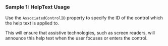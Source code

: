 ### Sample 1: HelpText Usage

Use the `AssociatedControlID` property to specify the ID of the control which the help text is applied to.

This will ensure that assistive technologies, such as screen readers, will announce this help text when the user focuses or enters the control.